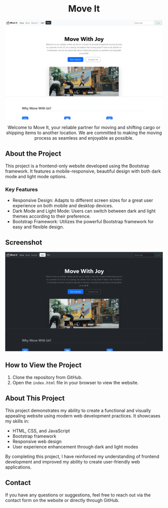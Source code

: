 <h1 align="center">Move It</h1>

<p align="center">
  <img src="https://github.com/itzdiv/Bootstrap_proj1/blob/main/sss1.png" alt="Move It Screenshot" width="600">
</p>

<p align="center">
  Welcome to Move It, your reliable partner for moving and shifting cargo or shipping items to another location. We are committed to making the moving process as seamless and enjoyable as possible.
</p>

<h2>About the Project</h2>
<p>This project is a frontend-only website developed using the Bootstrap framework. It features a mobile-responsive, beautiful design with both dark mode and light mode options.</p>

<h3>Key Features</h3>
<ul>
  <li>Responsive Design: Adapts to different screen sizes for a great user experience on both mobile and desktop devices.</li>
  <li>Dark Mode and Light Mode: Users can switch between dark and light themes according to their preference.</li>
  <li>Bootstrap Framework: Utilizes the powerful Bootstrap framework for easy and flexible design.</li>
</ul>

<h2>Screenshot</h2>
<p align="center">
  <img src="https://github.com/itzdiv/Bootstrap_proj1/blob/main/sss2.png" alt="Move It Screenshot" width="600">
</p>

<h2>How to View the Project</h2>
<ol>
  <li>Clone the repository from GitHub.</li>
  <li>Open the <code>index.html</code> file in your browser to view the website.</li>
</ol>

<h2>About This Project</h2>
<p>This project demonstrates my ability to create a functional and visually appealing website using modern web development practices. It showcases my skills in:</p>
<ul>
  <li>HTML, CSS, and JavaScript</li>
  <li>Bootstrap framework</li>
  <li>Responsive web design</li>
  <li>User experience enhancement through dark and light modes</li>
</ul>
<p>By completing this project, I have reinforced my understanding of frontend development and improved my ability to create user-friendly web applications.</p>

<h2>Contact</h2>
<p>If you have any questions or suggestions, feel free to reach out via the contact form on the website or directly through GitHub.</p>

